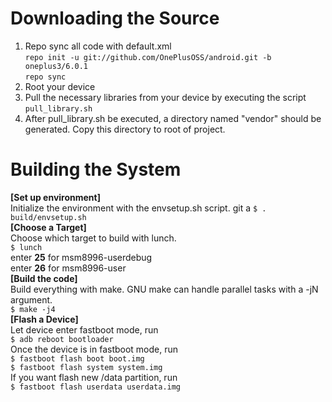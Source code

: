 Downloading the Source  
===
1. Repo sync all code with default.xml  
`repo init -u git://github.com/OnePlusOSS/android.git -b oneplus3/6.0.1`  
`repo sync`  
2. Root your device  
3. Pull the necessary libraries from your device by executing the script `pull_library.sh`  
4. After pull_library.sh be executed, a directory  named "vendor" should be generated. Copy this directory to root of project.

Building the System  
===
**[Set up environment]**  
Initialize the environment with the envsetup.sh script.  git a
`$ . build/envsetup.sh`  
**[Choose a Target]**  
Choose which target to build with lunch.  
`$ lunch`  
      enter **25** for msm8996-userdebug  
      enter **26** for msm8996-user  
**[Build the code]**  
Build everything with make. GNU make can handle parallel tasks with a -jN argument.  
`$ make -j4`  
**[Flash a Device]**  
Let device enter fastboot mode, run  
`$ adb reboot bootloader`  
Once the device is in fastboot mode, run  
`$ fastboot flash boot boot.img`  
`$ fastboot flash system system.img`  
If you want flash new /data partition, run  
`$ fastboot flash userdata userdata.img`

